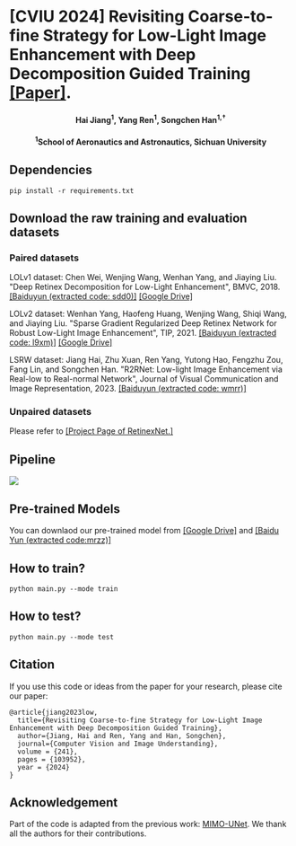 # [CVIU 2024] Revisiting Coarse-to-fine Strategy for Low-Light Image Enhancement with Deep Decomposition Guided Training [[Paper]](https://www.sciencedirect.com/science/article/pii/S107731422400033X).
<h4 align="center">Hai Jiang<sup>1</sup>, Yang Ren<sup>1</sup>, Songchen Han<sup>1,†</sup></sup></center>
<h4 align="center"><sup>1</sup>School of Aeronautics and Astronautics, Sichuan University</center>

## Dependencies
```
pip install -r requirements.txt
````

## Download the raw training and evaluation datasets
### Paired datasets 
LOLv1 dataset: Chen Wei, Wenjing Wang, Wenhan Yang, and Jiaying Liu. "Deep Retinex Decomposition for Low-Light Enhancement", BMVC, 2018. [[Baiduyun (extracted code: sdd0)]](https://pan.baidu.com/s/1spt0kYU3OqsQSND-be4UaA) [[Google Drive]](https://drive.google.com/file/d/18bs_mAREhLipaM2qvhxs7u7ff2VSHet2/view?usp=sharing)

LOLv2 dataset: Wenhan Yang, Haofeng Huang, Wenjing Wang, Shiqi Wang, and Jiaying Liu. "Sparse Gradient Regularized Deep Retinex Network for Robust Low-Light Image Enhancement", TIP, 2021. [[Baiduyun (extracted code: l9xm)]](https://pan.baidu.com/s/1U9ePTfeLlnEbr5dtI1tm5g) [[Google Drive]](https://drive.google.com/file/d/1dzuLCk9_gE2bFF222n3-7GVUlSVHpMYC/view?usp=sharing)

LSRW dataset: Jiang Hai, Zhu Xuan, Ren Yang, Yutong Hao, Fengzhu Zou, Fang Lin, and Songchen Han. "R2RNet: Low-light Image Enhancement via Real-low to Real-normal Network", Journal of Visual Communication and Image Representation, 2023. [[Baiduyun (extracted code: wmrr)]](https://pan.baidu.com/s/1XHWQAS0ZNrnCyZ-bq7MKvA)

### Unpaired datasets 
Please refer to [[Project Page of RetinexNet.]](https://daooshee.github.io/BMVC2018website/)

## Pipeline
![](./Figures/pipeline.jpg)

## Pre-trained Models 
You can downlaod our pre-trained model from [[Google Drive]](https://drive.google.com/drive/folders/1sKjGlWJt2sxHkDApymv0Tgbg4R1Q1ZCb?usp=sharing) and [[Baidu Yun (extracted code:mrzz)]](https://pan.baidu.com/s/1JOL2xlKqoaH4e8Z_fAkalQ )

## How to train?
```
python main.py --mode train
```

## How to test?
```
python main.py --mode test
```

## Citation
If you use this code or ideas from the paper for your research, please cite our paper:
```
@article{jiang2023low,
  title={Revisiting Coarse-to-fine Strategy for Low-Light Image Enhancement with Deep Decomposition Guided Training},
  author={Jiang, Hai and Ren, Yang and Han, Songchen},
  journal={Computer Vision and Image Understanding},
  volume = {241},
  pages = {103952},
  year = {2024}
}
```

## Acknowledgement
Part of the code is adapted from the previous work: [MIMO-UNet](https://github.com/chosj95/MIMO-UNet). We thank all the authors for their contributions.
